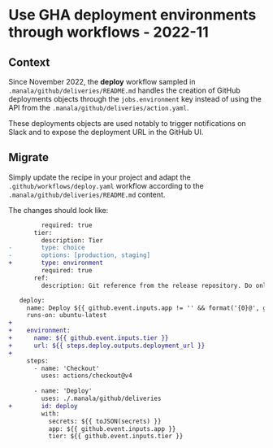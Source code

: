 # Use GHA deployment environments through workflows - 2022-11 

## Context

Since November 2022, the **deploy** workflow sampled in `.manala/github/deliveries/README.md` handles the creation of
GitHub deployments objects through the `jobs.environment` key instead of using the API from
the `.manala/github/deliveries/action.yaml`.

These deployments objects are used notably to trigger notifications on Slack and to expose the deployment URL in the
GitHub UI.

## Migrate

Simply update the recipe in your project and adapt the `.github/workflows/deploy.yaml` workflow according to the `.manala/github/deliveries/README.md` content.

The changes should look like:

```diff
         required: true
       tier:
         description: Tier
-        type: choice
-        options: [production, staging]
+        type: environment
         required: true
       ref:
         description: Git reference from the release repository. Do only provide to deploy another reference than the latest available version for the tier (deploy a previous release or a specific commit).

   deploy:
     name: Deploy ${{ github.event.inputs.app != '' && format('{0}@', github.event.inputs.app) || '' }}${{ github.event.inputs.tier }}
     runs-on: ubuntu-latest
+
+    environment:
+      name: ${{ github.event.inputs.tier }}
+      url: ${{ steps.deploy.outputs.deployment_url }}
+
     steps:
       - name: 'Checkout'
         uses: actions/checkout@v4
 
       - name: 'Deploy'
         uses: ./.manala/github/deliveries
+        id: deploy
         with:
           secrets: ${{ toJSON(secrets) }}
           app: ${{ github.event.inputs.app }}
           tier: ${{ github.event.inputs.tier }}
```
